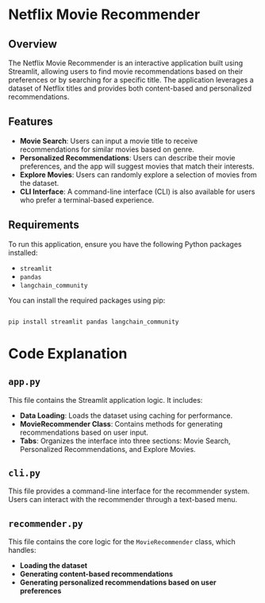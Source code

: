 # Netflix Movie Recommender

## Overview

The Netflix Movie Recommender is an interactive application built using Streamlit, allowing users to find movie recommendations based on their preferences or by searching for a specific title. The application leverages a dataset of Netflix titles and provides both content-based and personalized recommendations.

## Features

- **Movie Search**: Users can input a movie title to receive recommendations for similar movies based on genre.
- **Personalized Recommendations**: Users can describe their movie preferences, and the app will suggest movies that match their interests.
- **Explore Movies**: Users can randomly explore a selection of movies from the dataset.
- **CLI Interface**: A command-line interface (CLI) is also available for users who prefer a terminal-based experience.

## Requirements

To run this application, ensure you have the following Python packages installed:

- `streamlit`
- `pandas`
- `langchain_community`

You can install the required packages using pip:

```bash

pip install streamlit pandas langchain_community
```

# Code Explanation

## `app.py`

This file contains the Streamlit application logic. It includes:

- **Data Loading**: Loads the dataset using caching for performance.
- **MovieRecommender Class**: Contains methods for generating recommendations based on user input.
- **Tabs**: Organizes the interface into three sections: Movie Search, Personalized Recommendations, and Explore Movies.

## `cli.py`

This file provides a command-line interface for the recommender system. Users can interact with the recommender through a text-based menu.

## `recommender.py`

This file contains the core logic for the `MovieRecommender` class, which handles:

- **Loading the dataset**
- **Generating content-based recommendations**
- **Generating personalized recommendations based on user preferences**
